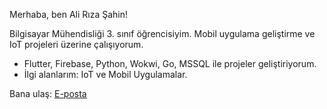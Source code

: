 Merhaba, ben Ali Rıza Şahin!

Bilgisayar Mühendisliği 3. sınıf öğrencisiyim. Mobil uygulama geliştirme ve IoT projeleri üzerine çalışıyorum.

- Flutter, Firebase, Python, Wokwi, Go, MSSQL ile projeler geliştiriyorum.
- İlgi alanlarım: IoT ve Mobil Uygulamalar.

Bana ulaş: [E-posta](sahinaliriza888@gmail.com)
